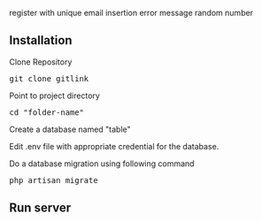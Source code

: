register with unique email
insertion error message
random number


<h2>Installation</h2>
<p>Clone Repository</p>
<pre>git clone gitlink</pre>
<p>Point to project directory</p>
<pre>cd "folder-name"</pre>
<p>Create a database named "table"</p>
<p>Edit .env file with appropriate credential for the database.</p>
<p>Do a database migration using following command</p>
<pre>php artisan migrate</pre>
<h2>Run server</h2>
